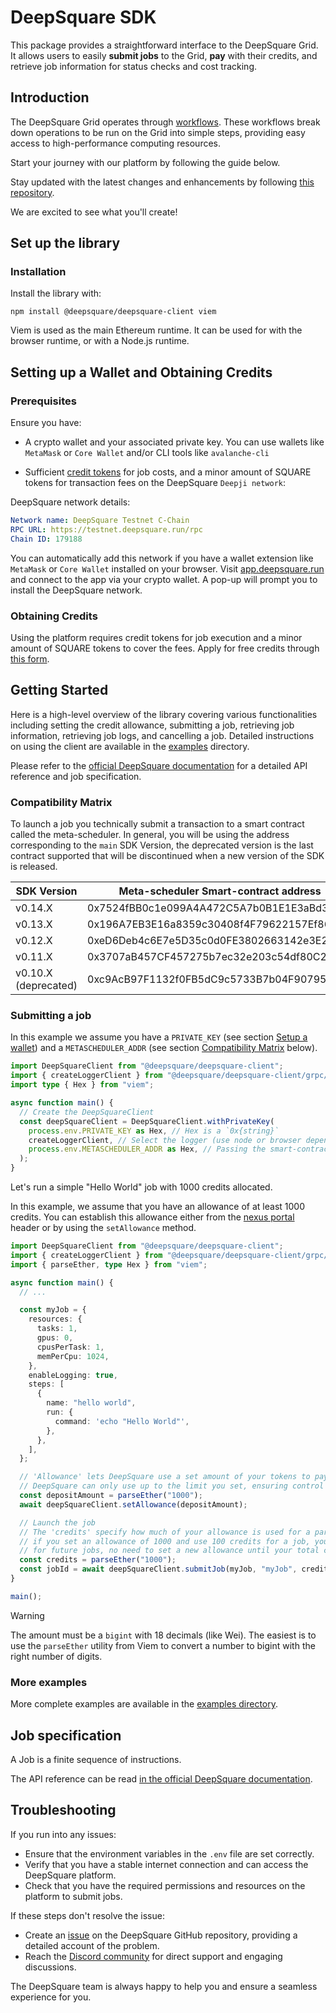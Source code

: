 # DeepSquare SDK

This package provides a straightforward interface to the DeepSquare Grid. It allows users to easily **submit jobs** to the Grid, **pay** with their credits, and retrieve job information for status checks and cost tracking.

## Introduction

The DeepSquare Grid operates through [workflows](https://docs.deepsquare.run/workflow/getting-started/part-1-helloworld#hello-world-workflow). These workflows break down operations to be run on the Grid into simple steps, providing easy access to high-performance computing resources.

Start your journey with our platform by following the guide below.

Stay updated with the latest changes and enhancements by following [this repository](https://github.com/deepsquare-io/deepsquare-client).

We are excited to see what you'll create!

## Set up the library

### Installation

Install the library with:

```shell
npm install @deepsquare/deepsquare-client viem
```

Viem is used as the main Ethereum runtime. It can be used for with the browser runtime, or with a Node.js runtime.

## Setting up a Wallet and Obtaining Credits

### Prerequisites

Ensure you have:

- A crypto wallet and your associated private key. You can use wallets like `MetaMask` or `Core Wallet` and/or CLI tools like `avalanche-cli`

- Sufficient [credit tokens](#obtaining-credits) for job costs, and a minor amount of SQUARE tokens for transaction fees on the DeepSquare `Deepji network`:

DeepSquare network details:

```yaml
Network name: DeepSquare Testnet C-Chain
RPC URL: https://testnet.deepsquare.run/rpc
Chain ID: 179188
```

You can automatically add this network if you have a wallet extension like `MetaMask` or `Core Wallet` installed on your browser. Visit [app.deepsquare.run](https://app.deepsquare.run/) and connect to the app via your crypto wallet. A pop-up will prompt you to install the DeepSquare network.

### Obtaining Credits

Using the platform requires credit tokens for job execution and a minor amount of SQUARE tokens to cover the fees. Apply for free credits through [this form](https://app.deepsquare.run/credits).

## Getting Started

Here is a high-level overview of the library covering various functionalities including setting the credit allowance, submitting a job, retrieving job information, retrieving job logs, and cancelling a job. Detailed instructions on using the client are available in the [examples](https://chat.openai.com/examples) directory.

Please refer to the [official DeepSquare documentation](https://docs.deepsquare.run/workflow/workflow-api-reference/job) for a detailed API reference and job specification.

### Compatibility Matrix

To launch a job you technically submit a transaction to a smart contract called the meta-scheduler.
In general, you will be using the address corresponding to the `main` SDK Version, the deprecated version is the last contract supported that will be discontinued when a new version of the SDK is released.

| SDK Version          | Meta-scheduler Smart-contract address      |
| -------------------- | ------------------------------------------ |
| v0.14.X              | 0x7524fBB0c1e099A4A472C5A7b0B1E1E3aBd3fE97 |
| v0.13.X              | 0x196A7EB3E16a8359c30408f4F79622157Ef86d7c |
| v0.12.X              | 0xeD6Deb4c6E7e5D35c0d0FE3802663142e3E266da |
| v0.11.X              | 0x3707aB457CF457275b7ec32e203c54df80C299d5 |
| v0.10.X (deprecated) | 0xc9AcB97F1132f0FB5dC9c5733B7b04F9079540f0 |

### Submitting a job

In this example we assume you have a `PRIVATE_KEY` (see section [Setup a wallet](#set-up-the-wallet)) and a `METASCHEDULER_ADDR` (see section [Compatibility Matrix](#compatibility-matrix) below).

```typescript
import DeepSquareClient from "@deepsquare/deepsquare-client";
import { createLoggerClient } from "@deepsquare/deepsquare-client/grpc/node";
import type { Hex } from "viem";

async function main() {
  // Create the DeepSquareClient
  const deepSquareClient = DeepSquareClient.withPrivateKey(
    process.env.PRIVATE_KEY as Hex, // Hex is a `0x{string}`
    createLoggerClient, // Select the logger (use node or browser depending on the platform)
    process.env.METASCHEDULER_ADDR as Hex, // Passing the smart-contracts address explicitely avoid unexpected changes.
  );
}
```

Let's run a simple "Hello World" job with 1000 credits allocated.

In this example, we assume that you have an allowance of at least 1000 credits. You can establish this allowance either from the [nexus portal](https://app.deepsquare.run/) header or by using the `setAllowance` method.

```typescript
import DeepSquareClient from "@deepsquare/deepsquare-client";
import { createLoggerClient } from "@deepsquare/deepsquare-client/grpc/node";
import { parseEther, type Hex } from "viem";

async function main() {
  // ...

  const myJob = {
    resources: {
      tasks: 1,
      gpus: 0,
      cpusPerTask: 1,
      memPerCpu: 1024,
    },
    enableLogging: true,
    steps: [
      {
        name: "hello world",
        run: {
          command: 'echo "Hello World"',
        },
      },
    ],
  };

  // 'Allowance' lets DeepSquare use a set amount of your tokens to pay for jobs, like a spending limit.
  // DeepSquare can only use up to the limit you set, ensuring control and security over your wallet.
  const depositAmount = parseEther("1000");
  await deepSquareClient.setAllowance(depositAmount);

  // Launch the job
  // The 'credits' specify how much of your allowance is used for a particular job. For instance,
  // if you set an allowance of 1000 and use 100 credits for a job, you'll still have 900 in allowance
  // for future jobs, no need to set a new allowance until your total credits exceed it.
  const credits = parseEther("1000");
  const jobId = await deepSquareClient.submitJob(myJob, "myJob", credits);
}

main();
```

> [!WARNING]
> The amount must be a `bigint` with 18 decimals (like Wei). The easiest is to use the `parseEther` utility from Viem to convert a number to bigint with the right number of digits.

### More examples

More complete examples are available in the [examples directory](https://github.com/deepsquare-io/deepsquare-client/tree/main/examples).

## Job specification

A Job is a finite sequence of instructions.

The API reference can be read [in the official DeepSquare documentation](https://docs.deepsquare.run/workflow/workflow-api-reference/job).

## Troubleshooting

If you run into any issues:

- Ensure that the environment variables in the `.env` file are set correctly.
- Verify that you have a stable internet connection and can access the DeepSquare platform.
- Check that you have the required permissions and resources on the platform to submit jobs.

If these steps don't resolve the issue:

- Create an [issue](https://github.com/deepsquare-io/deepsquare-client/issues) on the DeepSquare GitHub repository, providing a detailed account of the problem.
- Reach the [Discord community](https://discord.gg/UwaHJcNvq9) for direct support and engaging discussions.

The DeepSquare team is always happy to help you and ensure a seamless experience for you.
